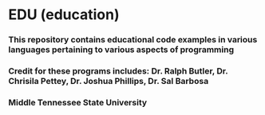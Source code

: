 # EDU (education)
### This repository contains educational code examples in various languages pertaining to various aspects of programming

### Credit for these programs includes: Dr. Ralph Butler, Dr. Chrisila Pettey, Dr. Joshua Phillips, Dr. Sal Barbosa
### Middle Tennessee State University

